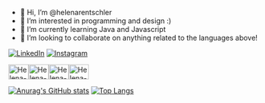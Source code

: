 - 👋 Hi, I’m @helenarentschler
- 👀 I’m interested in programming and design :)
- 🌱 I’m currently learning Java and Javascript
- 💞️ I’m looking to collaborate on anything related to the languages above!

[![LinkedIn](https://img.shields.io/badge/LinkedIn-0077B5?style=for-the-badge&logo=linkedin&logoColor=white)](https://www.linkedin.com/in/helena-rentschler-2804b1220/)
[![Instagram](https://img.shields.io/badge/Instagram-E4405F?style=for-the-badge&logo=instagram&logoColor=white)](https://www.instagram.com/helenarentschler/)

<div style = "display: flex;"> 
  <img align="center" alt="Helena-html" height="30" width="40" src="https://cdn.jsdelivr.net/gh/devicons/devicon/icons/html5/html5-original.svg"/>
  <img align="center" alt="Helena-css" height="30" width="40" src="https://cdn.jsdelivr.net/gh/devicons/devicon/icons/css3/css3-original.svg"/>
  <img align="center" alt="Helena-javaScript" height="30" width="40" src="https://cdn.jsdelivr.net/gh/devicons/devicon/icons/javascript/javascript-original.svg" />
   <img align="center" alt="Helena-Figma" height="30" width="40" src="https://cdn.jsdelivr.net/gh/devicons/devicon/icons/figma/figma-original.svg"/>
</div>

[![Anurag's GitHub stats](https://github-readme-stats.vercel.app/api?username=helenarentschler)](https://github.com/anuraghazra/github-readme-stats)
[![Top Langs](https://github-readme-stats.vercel.app/api/top-langs/?username=helenarentschler)](https://github.com/anuraghazra/github-readme-stats)

<!---
helenarentschler/helenarentschler is a ✨ special ✨ repository because its `README.md` (this file) appears on your GitHub profile.
You can click the Preview link to take a look at your changes.
--->
